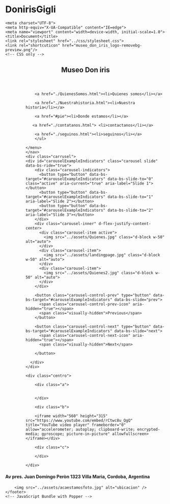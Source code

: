 # DonirisGigli
<!DOCTYPE html>
<html lang="en">
<head>
    
    <meta charset="UTF-8">
    <meta http-equiv="X-UA-Compatible" content="IE=edge">
    <meta name="viewport" content="width=device-width, initial-scale=1.0">
    <title>Document</title>
    <link rel="stylesheet" href="../css/stylesheet.css">
    <link rel="shortcuticon" href="museo_don_iris_logo-removebg-preview.png"/>
    <!-- CSS only -->
<link href="https://cdn.jsdelivr.net/npm/bootstrap@5.2.0-beta1/dist/css/bootstrap.min.css" rel="stylesheet" integrity="sha384-0evHe/X+R7YkIZDRvuzKMRqM+OrBnVFBL6DOitfPri4tjfHxaWutUpFmBp4vmVor" crossorigin="anonymous">

</head>

<body>
<header>
    <h2>Museo Don iris</h2> 
</header>
<main>
<nav id="menu">
    <menu>
    <ul>

        <a href="./QuienesSomos.html"><li>Quienes somos</li></a>
    
        <a href="./Nuestrahistoria.html"><li>Nuestra historia</li></a>
       
        <a href="#pie"><li>Donde estamos</li></a>
    
       <a href="./contatanos.html"> <li>contactanos</li></a>
        
        <a href="./seguinos.html"><li>seguinos</li></a>
        </ul>
    
    </menu>
    </nav>
    <div class="carrusel">
    <div id="carouselExampleIndicators" class="carousel slide" data-bs-ride="true">
        <div class="carousel-indicators">
          <button type="button" data-bs-target="#carouselExampleIndicators" data-bs-slide-to="0" class="active" aria-current="true" aria-label="Slide 1"></button>
          <button type="button" data-bs-target="#carouselExampleIndicators" data-bs-slide-to="1" aria-label="Slide 2"></button>
          <button type="button" data-bs-target="#carouselExampleIndicators" data-bs-slide-to="2" aria-label="Slide 3"></button>
        </div>
        <div class="carousel-inner" d-flex-justify-content-center>
          <div class="carousel-item active">
            <img src="../assets/Quienes.jpg" class="d-block w-50" alt="auto">
          </div>
          <div class="carousel-item">
            <img src="../assets/landingpage.jpg" class="d-block w-50" alt="auto">
          </div>
          <div class="carousel-item">
            <img src="../assets/Quienes2.jpg" class="d-block w-50" alt="auto">
          </div>
        </div>
  
        <button class="carousel-control-prev" type="button" data-bs-target="#carouselExampleIndicators" data-bs-slide="prev">
          <span class="carousel-control-prev-icon" aria-hidden="true"></span>
          <span class="visually-hidden">Previous</span>
        </button>

        <button class="carousel-control-next" type="button" data-bs-target="#carouselExampleIndicators" data-bs-slide="next">
          <span class="carousel-control-next-icon" aria-hidden="true"></span>
          <span class="visually-hidden">Next</span>

        </button>

      </div>
    </div>
    
    <div class="centro">
        
        <div class="a">
        
            
        </div>
        
        <div class="b">
        
        <iframe width="560" height="315" src="https://www.youtube.com/embed/rCtwc8u_QgQ" title="YouTube video player" frameborder="0" allow="accelerometer; autoplay; clipboard-write; encrypted-media; gyroscope; picture-in-picture" allowfullscreen></iframe></div>
        
        <div class="c">
        
        </div>
          
    </div>
  </main>
    <footer id="pie"><h4>Av pres. Juan Domingo Peròn 1323
        Villa Marìa, Cordoba, Argentina</h4>
    
        <img src="../assets/acaestamosfoto.jpg" alt="ubicacion" />
    </footer>
    <!-- JavaScript Bundle with Popper -->
  <script src="https://cdn.jsdelivr.net/npm/bootstrap@5.2.0-beta1/dist/js/bootstrap.bundle.min.js" integrity="sha384-pprn3073KE6tl6bjs2QrFaJGz5/SUsLqktiwsUTF55Jfv3qYSDhgCecCxMW52nD2" crossorigin="anonymous"></script>

   </body> 
</html>
